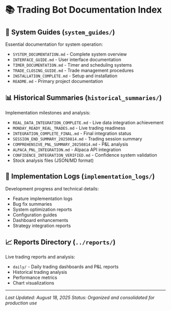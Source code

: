 # 📚 Trading Bot Documentation Index

## 📂 System Guides (`system_guides/`)
Essential documentation for system operation:
- `SYSTEM_DOCUMENTATION.md` - Complete system overview
- `INTERFACE_GUIDE.md` - User interface documentation
- `TIMER_DOCUMENTATION.md` - Timer and scheduling systems
- `TRADE_CLOSING_GUIDE.md` - Trade management procedures
- `INSTALLATION_COMPLETE.md` - Setup and installation
- `README.md` - Primary project documentation

## 📊 Historical Summaries (`historical_summaries/`)
Implementation milestones and analysis:
- `REAL_DATA_INTEGRATION_COMPLETE.md` - Live data integration achievement
- `MONDAY_READY_REAL_TRADES.md` - Live trading readiness
- `INTEGRATION_COMPLETE_FINAL.md` - Final integration status
- `SESSION_END_SUMMARY_20250814.md` - Trading session summary
- `COMPREHENSIVE_PNL_SUMMARY_20250814.md` - P&L analysis
- `ALPACA_PNL_INTEGRATION.md` - Alpaca API integration
- `CONFIDENCE_INTEGRATION_VERIFIED.md` - Confidence system validation
- Stock analysis files (JSON/MD format)

## 🔧 Implementation Logs (`implementation_logs/`)
Development progress and technical details:
- Feature implementation logs
- Bug fix summaries
- System optimization reports
- Configuration guides
- Dashboard enhancements
- Strategy integration reports

## 📈 Reports Directory (`../reports/`)
Live trading reports and analysis:
- `daily/` - Daily trading dashboards and P&L reports
- Historical trading analysis
- Performance metrics
- Chart visualizations

---
*Last Updated: August 18, 2025*
*Status: Organized and consolidated for production use*
